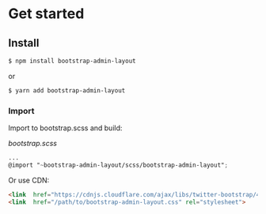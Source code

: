 # Get started

## Install

```bash
$ npm install bootstrap-admin-layout
```
or
```bash
$ yarn add bootstrap-admin-layout
```

### Import

Import to bootstrap.scss and build:

*bootstrap.scss*
```scss
...
@import "~bootstrap-admin-layout/scss/bootstrap-admin-layout";
```

Or use CDN:
```html
<link  href="https://cdnjs.cloudflare.com/ajax/libs/twitter-bootstrap/4.3.1/css/bootstrap.min.css" rel="stylesheet"><!-- Bootstrap is required -->
<link  href="/path/to/bootstrap-admin-layout.css" rel="stylesheet">
```
